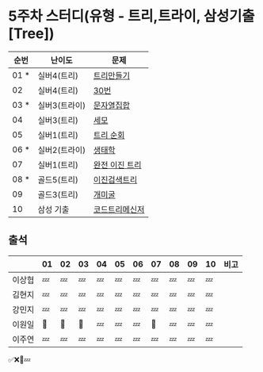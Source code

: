 # 5주차 스터디(유형 - 트리,트라이, 삼성기출[Tree])
|순번|난이도|문제|
|------|----|---|
|01 *|실버4(트리) |[트리만들기](https://www.acmicpc.net/problem/14244)|
|02 |실버4(트리) |[30번](https://www.acmicpc.net/problem/13116)|
|03 *|실버3(트라이) |[문자열집합](https://www.acmicpc.net/problem/14425)|
|04 |실버3(트리) |[세모](https://www.acmicpc.net/problem/27966)|
|05 |실버1(트리) |[트리 순회](https://www.acmicpc.net/problem/1991)|
|06 *|실버2(트라이) |[생태학](https://www.acmicpc.net/problem/4358)|
|07 |실버1(트리) |[완전 이진 트리](https://www.acmicpc.net/problem/9934)|
|08 *|골드5(트리) |[이진검색트리](https://www.acmicpc.net/problem/5639)|
|09  |골드3(트리) |[개미굴](https://www.acmicpc.net/problem/14725)|
|10  |삼성 기출  |[코드트리메신저](https://www.codetree.ai/training-field/frequent-problems/problems/codetree-messenger/description?page=1&pageSize=20)|

## 출석

|      |01|02|03|04|05|06|07|08|09|10|비고|
|------|--|--|--|--|--|--|--|--|--|--|:--|
|이상협  |💤|💤|💤|💤|💤|💤|💤|💤|💤|💤|   | 
|김현지  |💤|💤|💤|💤|💤|💤|💤|💤|💤|💤|   | 
|강민지  |💤|💤|💤|💤|💤|💤|💤|💤|💤|💤|   | 
|이원일  |🥺|🥺|🥺|💤|💤|💤|🥺|💤|💤|💤|   | 
|이주연  |💤|💤|💤|💤|💤|💤|💤|💤|💤|💤|   |

✅❌🥺💤

